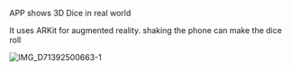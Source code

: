 APP shows 3D Dice in real world 

It uses ARKit for augmented reality. shaking the phone can make the dice roll 

![IMG_D71392500663-1](https://github.com/Gokul1503A/AR-Dicee/assets/154863043/e1a7fe0d-31d7-44ef-b5c8-f09eb890af69)



